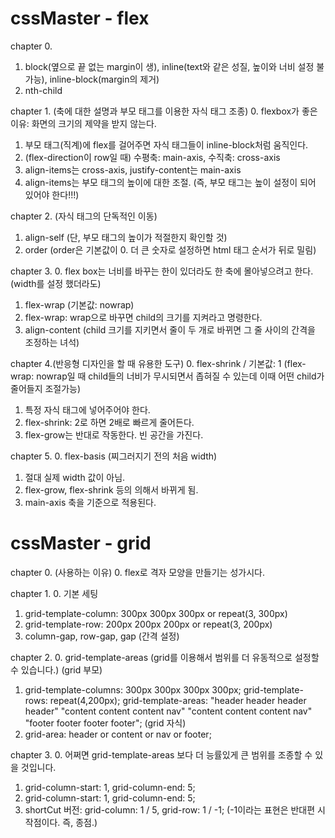 # cssMaster - flex

chapter 0.
  1. block(옆으로 끝 없는 margin이 생), inline(text와 같은 성질, 높이와 너비 설정 불가능), inline-block(margin의 제거)
  2. nth-child

chapter 1. (축에 대한 설명과 부모 태그를 이용한 자식 태그 조종)
  0. flexbox가 좋은 이유: 화면의 크기의 제약을 받지 않는다.
  1. 부모 태그(직계)에 flex를 걸어주면 자식 태그들이 inline-block처럼 움직인다.
  2. (flex-direction이 row일 때) 수평축: main-axis, 수직축: cross-axis
  3. align-items는 cross-axis, justify-content는 main-axis
  4. align-items는 부모 태그의 높이에 대한 조절. (즉, 부모 태그는 높이 설정이 되어 있어야 한다!!!)

chapter 2. (자식 태그의 단독적인 이동)
  1. align-self (단, 부모 태그의 높이가 적절한지 확인할 것)
  2. order (order은 기본값이 0. 더 큰 숫자로 설정하면 html 태그 순서가 뒤로 밀림)

chapter 3.
  0. flex box는 너비를 바꾸는 한이 있더라도 한 축에 몰아넣으려고 한다.(width를 설정 했더라도)
  1. flex-wrap (기본값: nowrap)
  2. flex-wrap: wrap으로 바꾸면 child의 크기를 지켜라고 명령한다.
  3. align-content (child 크기를 지키면서 줄이 두 개로 바뀌면 그 줄 사이의 간격을 조정하는 녀석)

chapter 4.(반응형 디자인을 할 때 유용한 도구)
  0. flex-shrink / 기본값: 1 (flex-wrap: nowrap일 때 child들의 너비가 무시되면서 좁혀질 수 있는데 이때 어떤 child가 줄어들지 조절가능)
  1. 특정 자식 태그에 넣어주어야 한다.
  2. flex-shrink: 2로 하면 2배로 빠르게 줄어든다.
  3. flex-grow는 반대로 작동한다. 빈 공간을 가진다.

chapter 5.
  0. flex-basis (찌그러지기 전의 처음 width)
  1. 절대 실제 width 값이 아님.
  2. flex-grow, flex-shrink 등의 의해서 바뀌게 됨.
  3. main-axis 축을 기준으로 적용된다.


# cssMaster - grid

chapter 0. (사용하는 이유)
  0. flex로 격자 모양을 만들기는 성가시다.

chapter 1.
  0. 기본 세팅
  1. grid-template-column: 300px 300px 300px or repeat(3, 300px)
  2. grid-template-row: 200px 200px 200px or repeat(3, 200px)
  3. column-gap, row-gap, gap (간격 설정)

chapter 2.
  0. grid-template-areas (grid를 이용해서 범위를 더 유동적으로 설정할 수 있습니다.)
  (grid 부모)
  1. grid-template-columns: 300px 300px 300px 300px;
     grid-template-rows: repeat(4,200px);
     grid-template-areas:
        "header header header header"
        "content content content nav"
        "content content content nav"
        "footer footer footer footer";
  (grid 자식)
  2. grid-area: header or content or nav or footer;

chapter 3.
  0. 어쩌면 grid-template-areas 보다 더 능률있게 큰 범위를 조종할 수 있을 것입니다.
  1. grid-column-start: 1, grid-column-end: 5;
  2. grid-column-start: 1, grid-column-end: 5;
  3. shortCut 버전: grid-column: 1 / 5, grid-row: 1 / -1; (-1이라는 표현은 반대편 시작점이다. 즉, 종점.)
